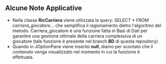 ## Alcune Note Applicative
- Nella classe __RicCarriera__ viene utilizzata la query: _SELECT * FROM carriera_giocatore_... che semplifica il ragionamento dietro l'algoritmo del metodo. Carriera_giocatore è una funzione fatta in Basi di Dati per garantire una gestione ottimale della carriera complessiva di un giocatore (tale funzione è presente nel branch __BD__ di questa repository)
- Quando in JOptionPane viene inserito __null__, diamo per scontato che il contenuto venga visualizzato nel momento in cui la funzione è effettuata.
